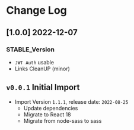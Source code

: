 # Change Log

## [1.0.0] 2022-12-07
### STABLE_Version

- `JWT Auth` usable
- Links CleanUP (minor)

## `v0.0.1` Initial Import
    
- Import Version `1.1.1`, release date: `2022-08-25`
  - Update dependencies
  - Migrate to React 18
  - Migrate from node-sass to sass
